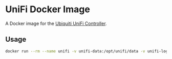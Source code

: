 # UniFi Docker Image

A Docker image for the [Ubiquiti UniFi Controller](https://www.ubnt.com).

## Usage

```bash
docker run --rm --name unifi -v unifi-data:/opt/unifi/data -v unifi-logs:/opt/unifi/logs -p 8080:8080 -p 8443:8443 -p 8843:8843 -p 8880:8880 ipstatic/unifi:5.4.14
```
